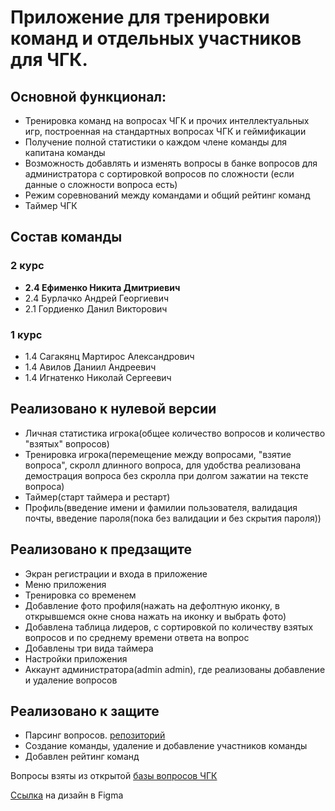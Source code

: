 # Приложение для тренировки команд и отдельных участников для ЧГК.

## Основной функционал:
- Тренировка команд на вопросах ЧГК и прочих интеллектуальных игр, построенная на стандартных вопросах ЧГК и геймификации
- Получение полной статистики о каждом члене команды для капитана команды
- Возможность добавлять и изменять вопросы в банке вопросов для администратора с сортировкой вопросов по сложности (если данные о сложности вопроса есть)
- Режим соревнований между командами и общий рейтинг команд
- Таймер ЧГК

## Состав команды

### 2 курс
- **2.4 Ефименко Никита Дмитриевич**
- 2.4 Бурлачко Андрей Георгиевич
- 2.1 Гордиенко Данил Викторович

### 1 курс
- 1.4 Сагакянц Мартирос Александрович
- 1.4 Авилов Даниил Андреевич
- 1.4 Игнатенко Николай Сергеевич

## Реализовано к нулевой версии
- Личная статистика игрока(общее количество вопросов и количество "взятых" вопросов)
- Тренировка игрока(перемещение между вопросами, "взятие вопроса", скролл длинного вопроса, для удобства реализована демострация вопроса без скролла при долгом зажатии на тексте вопроса)
- Таймер(старт таймера и рестарт)
- Профиль(введение имени и фамилии пользователя, валидация почты, введение пароля(пока без валидации и без скрытия пароля))

## Реализовано к предзащите
- Экран регистрации и входа в приложение
- Меню приложения
- Тренировка со временем
- Добавление фото профиля(нажать на дефолтную иконку, в открывшемся окне снова нажать на иконку и выбрать фото)
- Добавлена таблица лидеров, с сортировкой по количеству взятых вопросов и по среднему времени ответа на вопрос
- Добавлены три вида таймера
- Настройки приложения
- Аккаунт администратора(admin admin), где реализованы добавление и удаление вопросов

## Реализовано к защите
 - Парсинг вопросов. [репозиторий](https://github.com/danilgordienko/parser)
 - Создание команды, удаление и добавление участников команды
 - Добавлен рейтинг команд

Вопросы взяты из открытой [базы вопросов ЧГК](https://db.chgk.info/)

[Ссылка](https://www.figma.com/file/KbnD2lkSnDIXKaCmrNil0W/Untitled?type=design&node-id=0-1&mode=design&t=3uX4emUu0RUKxezj-0) на дизайн в Figma

